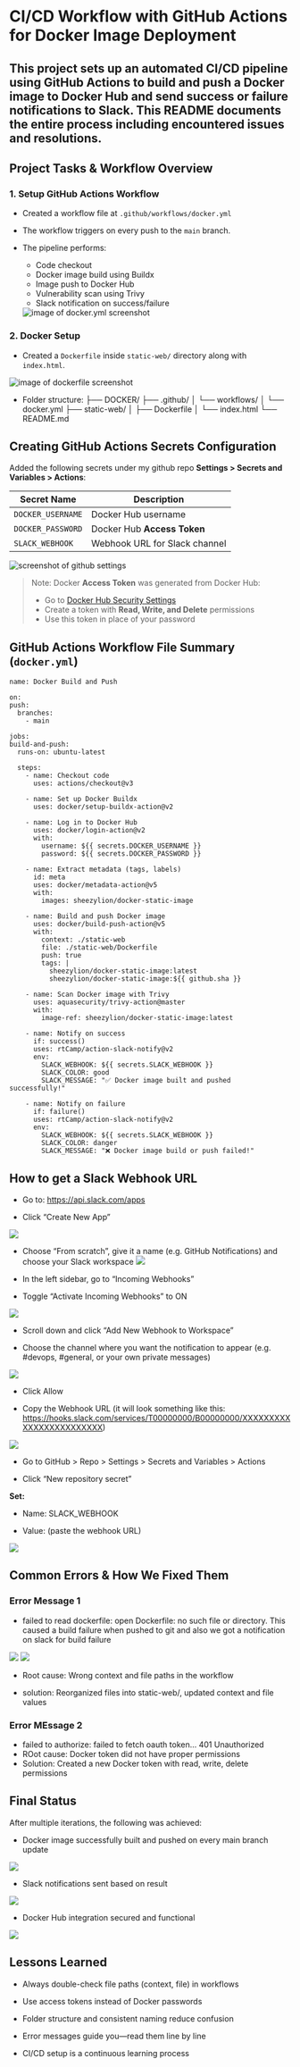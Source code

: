 # CI/CD Workflow with GitHub Actions for Docker Image Deployment

## This project sets up an automated CI/CD pipeline using **GitHub Actions** to build and push a Docker image to Docker Hub and send success or failure notifications to **Slack**. This README documents the entire process including encountered issues and resolutions.

## Project Tasks & Workflow Overview

### 1. **Setup GitHub Actions Workflow**

- Created a workflow file at `.github/workflows/docker.yml`
- The workflow triggers on every push to the `main` branch.
- The pipeline performs:

  - Code checkout
  - Docker image build using Buildx
  - Image push to Docker Hub
  - Vulnerability scan using Trivy
  - Slack notification on success/failure

  <img src="images/Screenshot 2025-05-02 at 17.10.02.png" alt="image of docker.yml screenshot">

### 2. **Docker Setup**

- Created a `Dockerfile` inside `static-web/` directory along with `index.html`.

<img src="images/Screenshot 2025-05-02 at 17.10.02.png" alt="image of dockerfile screenshot">

- Folder structure:
  ├── DOCKER/ ├── .github/ │ └── workflows/ │ └── docker.yml ├── static-web/ │ ├── Dockerfile │ └── index.html └── README.md

## Creating GitHub Actions Secrets Configuration

Added the following secrets under my github repo **Settings > Secrets and Variables > Actions**:

| Secret Name       | Description                   |
| ----------------- | ----------------------------- |
| `DOCKER_USERNAME` | Docker Hub username           |
| `DOCKER_PASSWORD` | Docker Hub **Access Token**   |
| `SLACK_WEBHOOK`   | Webhook URL for Slack channel |

<img src="images/Screenshot 2025-05-02 at 13.56.51.png" alt="screenshot of github settings">

> Note: Docker **Access Token** was generated from Docker Hub:
>
> - Go to [Docker Hub Security Settings](https://hub.docker.com/settings/security)
> - Create a token with **Read, Write, and Delete** permissions
> - Use this token in place of your password

## GitHub Actions Workflow File Summary (`docker.yml`)

```
name: Docker Build and Push

on:
push:
  branches:
    - main

jobs:
build-and-push:
  runs-on: ubuntu-latest

  steps:
    - name: Checkout code
      uses: actions/checkout@v3

    - name: Set up Docker Buildx
      uses: docker/setup-buildx-action@v2

    - name: Log in to Docker Hub
      uses: docker/login-action@v2
      with:
        username: ${{ secrets.DOCKER_USERNAME }}
        password: ${{ secrets.DOCKER_PASSWORD }}

    - name: Extract metadata (tags, labels)
      id: meta
      uses: docker/metadata-action@v5
      with:
        images: sheezylion/docker-static-image

    - name: Build and push Docker image
      uses: docker/build-push-action@v5
      with:
        context: ./static-web
        file: ./static-web/Dockerfile
        push: true
        tags: |
          sheezylion/docker-static-image:latest
          sheezylion/docker-static-image:${{ github.sha }}

    - name: Scan Docker image with Trivy
      uses: aquasecurity/trivy-action@master
      with:
        image-ref: sheezylion/docker-static-image:latest

    - name: Notify on success
      if: success()
      uses: rtCamp/action-slack-notify@v2
      env:
        SLACK_WEBHOOK: ${{ secrets.SLACK_WEBHOOK }}
        SLACK_COLOR: good
        SLACK_MESSAGE: "✅ Docker image built and pushed successfully!"

    - name: Notify on failure
      if: failure()
      uses: rtCamp/action-slack-notify@v2
      env:
        SLACK_WEBHOOK: ${{ secrets.SLACK_WEBHOOK }}
        SLACK_COLOR: danger
        SLACK_MESSAGE: "❌ Docker image build or push failed!"
```

## How to get a Slack Webhook URL

- Go to: https://api.slack.com/apps

- Click “Create New App”

<img src="images/Screenshot 2025-05-02 at 13.56.51.png">

- Choose “From scratch”, give it a name (e.g. GitHub Notifications) and choose your Slack workspace
  <img src="images/Screenshot 2025-05-02 at 14.17.06.png">

- In the left sidebar, go to “Incoming Webhooks”

- Toggle “Activate Incoming Webhooks” to ON

<img src="images/Screenshot 2025-05-02 at 14.18.02.png">

- Scroll down and click “Add New Webhook to Workspace”

- Choose the channel where you want the notification to appear (e.g. #devops, #general, or your own private messages)

<img src="images/Screenshot 2025-05-02 at 14.18.50.png">

- Click Allow

- Copy the Webhook URL (it will look something like this:
  https://hooks.slack.com/services/T00000000/B00000000/XXXXXXXXXXXXXXXXXXXXXXXX)

<img src="images/Screenshot 2025-05-02 at 14.20.31.png">

- Go to GitHub > Repo > Settings > Secrets and Variables > Actions

- Click “New repository secret”

**Set:**

- Name: SLACK_WEBHOOK

- Value: (paste the webhook URL)

<img src="images/Screenshot 2025-05-02 at 14.20.19.png">

## Common Errors & How We Fixed Them

### Error Message 1

- failed to read dockerfile: open Dockerfile: no such file or directory. This caused a build failure when pushed to git and also we got a notification on slack for build failure

<img src="images/Screenshot 2025-05-02 at 14.33.50.png">

<img src="images/Screenshot 2025-05-02 at 14.34.05.png">

- Root cause: Wrong context and file paths in the workflow

- solution: Reorganized files into static-web/, updated context and file values

### Error MEssage 2

- failed to authorize: failed to fetch oauth token... 401 Unauthorized
- ROot cause: Docker token did not have proper permissions
- Solution: Created a new Docker token with read, write, delete permissions

## Final Status

After multiple iterations, the following was achieved:

- Docker image successfully built and pushed on every main branch update

<img src="images/Screenshot 2025-05-02 at 16.46.59.png">

- Slack notifications sent based on result

<img src="images/Screenshot 2025-05-02 at 16.47.51.png">

- Docker Hub integration secured and functional

<img src="images/Screenshot 2025-05-02 at 16.48.57.png">

## Lessons Learned

- Always double-check file paths (context, file) in workflows

- Use access tokens instead of Docker passwords

- Folder structure and consistent naming reduce confusion

- Error messages guide you—read them line by line

- CI/CD setup is a continuous learning process
